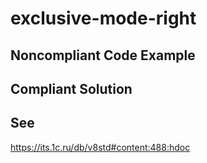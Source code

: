 # exclusive-mode-right

## Noncompliant Code Example

## Compliant Solution

## See
https://its.1c.ru/db/v8std#content:488:hdoc